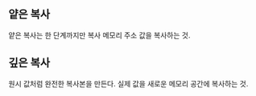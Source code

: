 ## 얕은 복사

얕은 복사는 한 단계까지만 복사
메모리 주소 값을 복사하는 것.
<br>

## 깊은 복사

원시 값처럼 완전한 복사본을 만든다.
실제 값을 새로운 메모리 공간에 복사하는 것.
